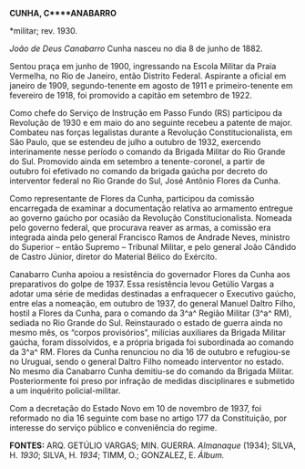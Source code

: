 **CUNHA, C****ANABARRO**

\*militar; rev. 1930.

*João de Deus Canabarro* Cunha nasceu no dia 8 de junho de 1882.

Sentou praça em junho de 1900, ingressando na Escola Militar da Praia
Vermelha, no Rio de Janeiro, então Distrito Federal. Aspirante a oficial
em janeiro de 1909, segundo-tenente em agosto de 1911 e primeiro-tenente
em fevereiro de 1918, foi promovido a capitão em setembro de 1922.

Como chefe do Serviço de Instrução em Passo Fundo (RS) participou da
Revolução de 1930 e em maio do ano seguinte recebeu a patente de major.
Combateu nas forças legalistas durante a Revolução Constitucionalista,
em São Paulo, que se estendeu de julho a outubro de 1932, exercendo
interinamente nesse período o comando da Brigada Militar do Rio Grande
do Sul. Promovido ainda em setembro a tenente-coronel, a partir de
outubro foi efetivado no comando da brigada gaúcha por decreto do
interventor federal no Rio Grande do Sul, José Antônio Flores da Cunha.

Como representante de Flores da Cunha, participou da comissão
encarregada de examinar a documentação relativa ao armamento entregue ao
governo gaúcho por ocasião da Revolução Constitucionalista. Nomeada pelo
governo federal, que procurava reaver as armas, a comissão era integrada
ainda pelo general Francisco Ramos de Andrade Neves, ministro do
Superior – então Supremo – Tribunal Militar, e pelo general João Cândido
de Castro Júnior, diretor do Material Bélico do Exército.

Canabarro Cunha apoiou a resistência do governador Flores da Cunha aos
preparativos do golpe de 1937. Essa resistência levou Getúlio Vargas a
adotar uma série de medidas destinadas a enfraquecer o Executivo gaúcho,
entre elas a nomeação, em outubro de 1937, do general Manuel Daltro
Filho, hostil a Flores da Cunha, para o comando da 3^a^ Região Militar
(3^a^ RM), sediada no Rio Grande do Sul. Reinstaurado o estado de guerra
ainda no mesmo mês, os “corpos provisórios”, milícias auxiliares da
Brigada Militar gaúcha, foram dissolvidos, e a própria brigada foi
subordinada ao comando da 3^a^ RM. Flores da Cunha renunciou no dia 16
de outubro e refugiou-se no Uruguai, sendo o general Daltro Filho
nomeado interventor no estado. No mesmo dia Canabarro Cunha demitiu-se
do comando da Brigada Militar. Posteriormente foi preso por infração de
medidas disciplinares e submetido a um inquérito policial-militar.

Com a decretação do Estado Novo em 10 de novembro de 1937, foi reformado
no dia 16 seguinte com base no artigo 177 da Constituição, por interesse
do serviço público e conveniência do regime.

**FONTES:** ARQ. GETÚLIO VARGAS; MIN. GUERRA. *Almanaque* (1934); SILVA,
H. *1930*; SILVA, H. *1934*; TIMM, O.; GONZALEZ, E. *Álbum.*
